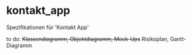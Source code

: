 # kontakt_app
Spezifikationen für 'Kontakt App'

to do: ~~Klassendiagramm, Objektdiagramm, Mock-Ups~~
       Risikoplan, Gantt-Diagramm
